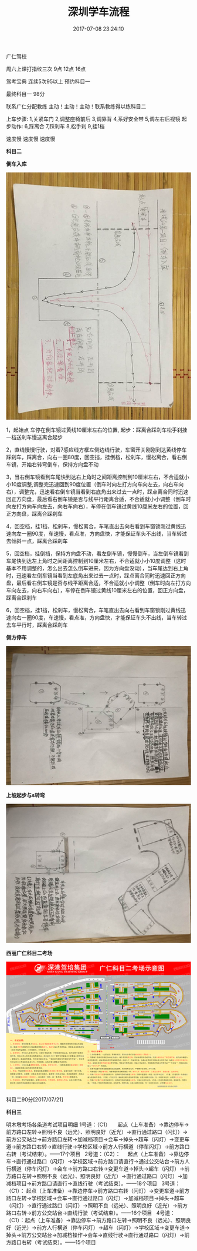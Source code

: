 ﻿---
title: 深圳学车流程
date: 2017-07-08 23:24:10
tags:
---

广仁驾校


周六上课打指纹三次 9点 12点 16点


驾考宝典 连续5次95以上 预约科目一


最终科目一 98分

联系广仁分配教练 主动！主动！主动！联系教练得以练科目二

上车步骤:
1,关紧车门
2,调整座椅前后
3,调靠背
4,系好安全带
5,调左右后视镜
起步动作:
6,踩离合 
7,踩刹车
8,松手刹
9,挂1档

速度慢 速度慢 速度慢

**科目二**

**倒车入库**

![](https://raw.githubusercontent.com/FangWW/makedown_demo/master/img/%E5%B9%BF%E4%BB%81%E5%80%92%E8%BD%A6%E5%85%A5%E5%BA%93.jpg)

1，起始点 车停在倒车镜过黄线10厘米左右的位置, 起步：踩离合踩刹车松手刹挂一档送刹车慢送离合起步

2，直线慢慢行驶，对着7感应线方框左侧边线行驶，车窗开关刚刚到达黄线停车踩刹车，踩离合，向右一圈80度，回空挡，挂倒档，松刹车，慢松离合，看右倒车镜，开始右转弯倒车，保持方向盘不动

3，当右倒车镜看到车尾快到达右上角时之间距离控制到10厘米左右，不合适就小小10度调整,调整完迅速回到90度位置（倒车时向左打方向车向左去，向右车向右），调整完，迅速看右倒车镜当看到右底角出来过去一点时，踩点离合同时迅速回正方向盘，最后看右倒车镜是否与线平行距离合适，不合适就小小调整（倒车时向左打方向车向左去，向右车向右），车停在倒车镜过黄线10厘米左右的位置，回正方向盘，踩离合踩刹车

4，回空档，挂1挡，松刹车，慢松离合，车笔直出去向右看到车窗锁刚过黄线迅速向左一圈90度，车速慢，看点准，方向盘快，才能保证车头不出线，当车转过去倾斜一点，踩离合踩刹车

5，回空档，挂倒挡，保持方向盘不动，看左倒车镜，慢慢倒车，当左倒车镜看到车尾快到达左上角时之间距离控制到10厘米左右，不合适就小小10度调整（这时基本不用调整的，怎么出去怎么倒车进来，因为方向盘没动），当车尾达到右上角时，迅速看左倒车镜当看到左底角出来过去一点时，踩点离合同时迅速回正方向盘，最后看右倒车镜是否与线平距离合适，不合适就小小调整（倒车时向左打方向车向左去，向右车向右），车停在倒车镜过黄线10厘米左右的位置，回正方向盘，踩离合踩刹车

6，回空档，挂1挡，松刹车，慢松离合，车笔直出去向右看到车窗锁刚过黄线迅速向右一圈90度，车速慢，看点准，方向盘快，才能保证车头不出线，当车转过去车平行时，踩离合踩刹车

**侧方停车**

![](https://raw.githubusercontent.com/FangWW/makedown_demo/master/img/%E5%B9%BF%E4%BB%81%E4%BE%A7%E6%96%B9.jpg)

**上坡起步与s转弯**

![](https://raw.githubusercontent.com/FangWW/makedown_demo/master/img/%E5%B9%BF%E4%BB%81%E4%B8%8A%E5%9D%A1%E5%92%8Cs%E5%BC%AF.jpg)

**西丽广仁科目二考场**

![](https://raw.githubusercontent.com/FangWW/makedown_demo/master/img/%E5%B9%BF%E4%BB%81%E8%80%83%E5%9C%BA.jpg)

科目二90分[2017/07/21]

**科目三**

明木墩考场各条道考试项目明细
1号道：（C1）
    起点（上车准备）→靠边停车→前方路口左转→照明不良（远光）、照明良好（近光）→直行通过路口（闪灯）→前方公交站台→前方路口左转→加减档项目→会车→掉头→超车（闪灯）→变更车道→前方路口右转→直线行驶→学校区域→前方人行横道（停车闪灯）→前方路口右转（考试结束）。——17个项目
 
2号道：（C2）：
    起点（上车准备）→靠边停车→直行通过路口（闪灯）→学校区域→前方路口请直行→通过公交站台→前方人行横道（停车闪灯）→会车→前方路口右转→变更车道→掉头→超车（闪灯）→前方路口左转→照明不良（远光）、照明良好（近光）→直行通过路口（闪灯）→加减档项目→前方路口请直行→直线行驶（考试结束）。——18个项目
 
3号道：（C1）：
起点（上车准备）→靠边停车→前方路口右转（闪灯）→变更车道→前方路口左转→学校区域→会车→直行通过路口（闪灯）→加减档项目→掉头→超车（闪灯）→直行通过路口（闪灯）→照明不良（远光）、照明良好（近光）→前方路口右转→前方公交站台→直线行驶（考试结束）。——16个项目
 
4号道：（C1）：起点（上车准备）→靠边停车→前方路口左转→照明不良（远光）、照明良好（近光）→前方人行横道（停车闪灯）→超车（闪灯）→学校区域→变更车道→掉头→前方公交站台→加减档操作→会车→直线行驶→直行通过路口（闪灯）→前方路口右转（考试结束）。——15个项目




